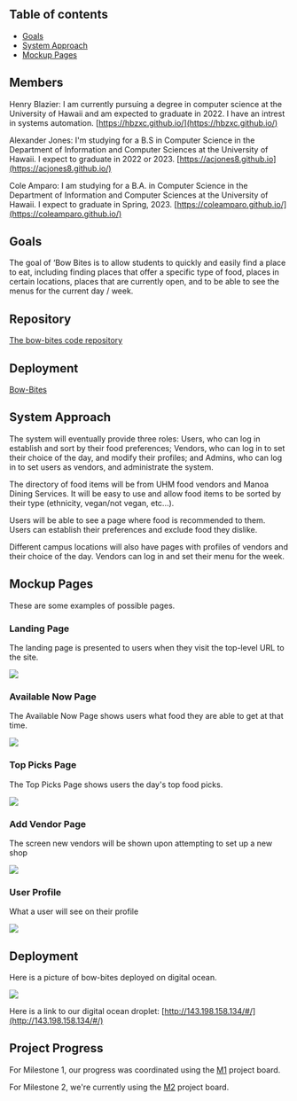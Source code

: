 ## Table of contents

* [Goals](#goals)
* [System Approach](#system-approach)
* [Mockup Pages](#mockup-pages)

## Members

Henry Blazier: I am currently pursuing a degree in computer science at the University of Hawaii and am expected to graduate in 2022. I have an intrest in systems automation.
[https://hbzxc.github.io/](https://hbzxc.github.io/)

Alexander Jones: I'm studying for a B.S in Computer Science in the Department of Information and Computer Sciences at the University of Hawaii. I expect to graduate in 2022 or 2023. [https://acjones8.github.io](https://acjones8.github.io/)

Cole Amparo: I am studying for a B.A. in Computer Science in the Department of Information and Computer Sciences at the University of Hawaii. I expect to graduate in Spring, 2023. 
[https://coleamparo.github.io/](https://coleamparo.github.io/)


## Goals

The goal of ‘Bow Bites is to allow students to quickly and easily find a place to eat, including finding places that offer a specific type of food, places in certain locations, places that are currently open, and to be able to see the menus for the current day / week.

## Repository

[The bow-bites code repository](https://github.com/bow-bites/bow-bites)

## Deployment
[Bow-Bites](http://143.198.158.134/#/)

## System Approach

The system will eventually provide three roles: Users, who can log in establish and sort by their food preferences; Vendors, who can log in to set their choice of the day, and modify their profiles; and Admins, who can log in to set users as vendors, and administrate the system. 

The directory of food items will be from UHM food vendors and Manoa Dining Services. It will be easy to use and allow food items to be sorted by their type (ethnicity, vegan/not vegan, etc...).

Users will be able to see a page where food is recommended to them. Users can establish their preferences and exclude food they dislike. 

Different campus locations will also have pages with profiles of vendors and their choice of the day. Vendors can log in and set their menu for the week.

## Mockup Pages

These are some examples of possible pages.

### Landing Page

The landing page is presented to users when they visit the top-level URL to the site.

![](images/mockup-landing.png)

### Available Now Page

The Available Now Page shows users what food they are able to get at that time.

![](images/AvailableNow-mockup.png)

### Top Picks Page

The Top Picks Page shows users the day's top food picks. 

![](images/TopPicks-mockup.png)

### Add Vendor Page 

The screen new vendors will be shown upon attempting to set up a new shop

![](images/AddVendorMock.PNG)

### User Profile

What a user will see on their profile

![](images/userProfile.jpg)

## Deployment 

Here is a picture of bow-bites deployed on digital ocean.

![](images/bow-bites-deployed.png)

Here is a link to our digital ocean droplet: 
[http://143.198.158.134/#/](http://143.198.158.134/#/)

## Project Progress
For Milestone 1, our progress was coordinated using the [M1](https://github.com/bow-bites/bow-bites/projects/1) project board.

For Milestone 2, we're currently using the [M2](https://github.com/bow-bites/bow-bites/projects/2) project board.
